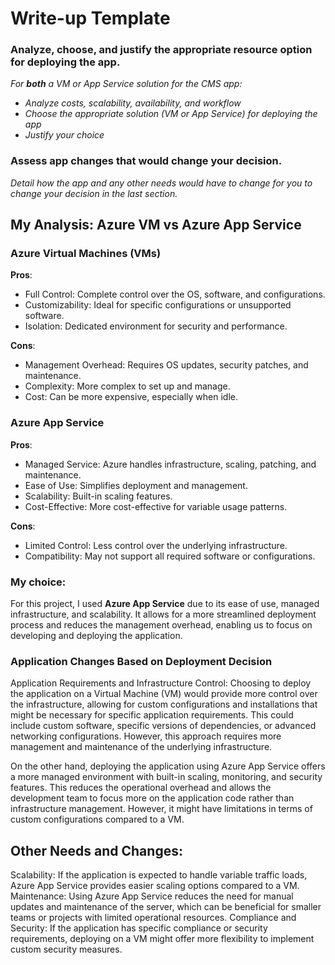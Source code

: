 # Write-up Template

### Analyze, choose, and justify the appropriate resource option for deploying the app.

*For **both** a VM or App Service solution for the CMS app:*
- *Analyze costs, scalability, availability, and workflow*
- *Choose the appropriate solution (VM or App Service) for deploying the app*
- *Justify your choice*

### Assess app changes that would change your decision.

*Detail how the app and any other needs would have to change for you to change your decision in the last section.* 

## My Analysis: Azure VM vs Azure App Service

### Azure Virtual Machines (VMs)

**Pros**:
- Full Control: Complete control over the OS, software, and configurations.
- Customizability: Ideal for specific configurations or unsupported software.
- Isolation: Dedicated environment for security and performance.

**Cons**:
- Management Overhead: Requires OS updates, security patches, and maintenance.
- Complexity: More complex to set up and manage.
- Cost: Can be more expensive, especially when idle.

### Azure App Service

**Pros**:
- Managed Service: Azure handles infrastructure, scaling, patching, and maintenance.
- Ease of Use: Simplifies deployment and management.
- Scalability: Built-in scaling features.
- Cost-Effective: More cost-effective for variable usage patterns.

**Cons**:
- Limited Control: Less control over the underlying infrastructure.
- Compatibility: May not support all required software or configurations.

### My choice:

For this project, I used **Azure App Service** due to its ease of use, managed infrastructure, and scalability. It allows for a more streamlined deployment process and reduces the management overhead, enabling us to focus on developing and deploying the application.


### Application Changes Based on Deployment Decision
Application Requirements and Infrastructure Control: Choosing to deploy the application on a Virtual Machine (VM) would provide more control over the infrastructure, allowing for custom configurations and installations that might be necessary for specific application requirements. This could include custom software, specific versions of dependencies, or advanced networking configurations. However, this approach requires more management and maintenance of the underlying infrastructure.

On the other hand, deploying the application using Azure App Service offers a more managed environment with built-in scaling, monitoring, and security features. This reduces the operational overhead and allows the development team to focus more on the application code rather than infrastructure management. However, it might have limitations in terms of custom configurations compared to a VM.

## Other Needs and Changes:

Scalability: If the application is expected to handle variable traffic loads, Azure App Service provides easier scaling options compared to a VM.
Maintenance: Using Azure App Service reduces the need for manual updates and maintenance of the server, which can be beneficial for smaller teams or projects with limited operational resources.
Compliance and Security: If the application has specific compliance or security requirements, deploying on a VM might offer more flexibility to implement custom security measures.
